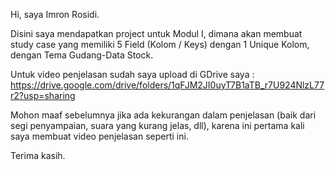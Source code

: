 Hi, saya Imron Rosidi.

Disini saya mendapatkan project untuk Modul I, dimana akan membuat study case yang memiliki 5 Field (Kolom / Keys) dengan 1 Unique Kolom, 
dengan Tema Gudang-Data Stock.

Untuk video penjelasan sudah saya upload di GDrive saya : https://drive.google.com/drive/folders/1qFJM2JI0uyT7B1aTB_r7U924NlzL77r2?usp=sharing

Mohon maaf sebelumnya jika ada kekurangan dalam penjelasan (baik dari segi penyampaian, suara yang kurang jelas, dll), karena ini pertama kali saya membuat video penjelasan seperti ini.

Terima kasih.
